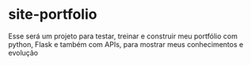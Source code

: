 # site-portfolio

Esse será um projeto para testar, treinar e construir meu portfólio com python, Flask e também com APIs, para mostrar meus conhecimentos e evolução
